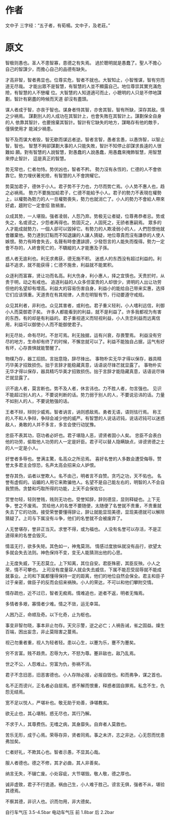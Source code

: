 # 作者

文中子
三字经：“五子者，有荀楊。文中子，及老莊。”

# 原文

智极则愚也。圣人不患智寡，患德之有失焉。
過於聰明就是愚蠢了。聖人不擔心自己的智謀少，而擔心自己的品德有缺失。

才高非智，智者弗显也。位尊实危，智者不就也。大智知止，小智惟谋，智有穷而道无尽哉。
才能出眾不是智慧，有智慧的人並不顯露自己。地位尊崇其實充滿危險，有智慧的人不戀權
位。大智慧的人知道適可而止，小聰明的人只是不停地謀劃，智計有窮盡的時候而天道
卻沒有盡頭。

谋人者成于智，亦丧于智也。谋身者恃其智，亦舍其智。智有所缺，深存其敌。慎之少祸焉。
謀劃別人的人成功在其智計上，也會失敗在其智計上。謀劃保全自身的人
依靠其智計，也要捨棄其智計。智計有它缺失的地方，謀略存有他的敵手，僅愼使用才
能減少禍患。

智不及而谋大者毁，智无歇而谋远者逆。智者言智，愚者言愚，以愚饰智，以智止智，智也。
智慧不夠卻謀劃大事的人只能失敗，智計不知停止卻謀求長遠的人很難如
願。對有智慧的人說智慧，對愚蠢的人說愚蠢，用愚蠢來掩飾智慧，用智慧來停止智計，
這是真正的智慧。

势无常也，仁者勿恃。势伏凶也，智者不矜。
勢力沒有永恆的，仁德的人不會依靠它。勢力埋伏著兇險，有智慧的人不會誇耀它。

势莫加君子，德休于小人。君子势不于力也，力尽而势亡焉。小人势不惠人也，趋之必祸焉。
勢力不要施加給君子，仁德不能給予小人。君子的勢力不表現在權勢上，以權勢為勢力的人一旦權勢喪失，勢力也就消亡了。小人的勢力不會給人帶來好處，趨附它一定會招
致禍害。

众成其势，一人堪毁。强者凌弱，人怨乃弃。势极无让者疑，位尊弗恭者忌。势或失之，名或谤之，少怨者再得也。势固灭之，人固死之，无骄者惠嗣焉。
眾多的人才能成就勢力，一個人卻可以毀掉它。有勢力的人欺凌弱小的人，人們怨恨他就會離棄他。勢力達到訂點而不知退讓的人讓人猜疑，地位尊貴而沒有謙恭的人使人嫉恨。勢力有時會失去，名聲有時會遭誹謗，少發怨言的人能失而復得。勢力一定會不存的，人終會死亡的，不驕縱的人才能惠及子孫。

惑人者无逾利也。利无求弗获，德无施不积。
迷惑人的东西没有超过利益的。利益不追求，就不能获得；仁德不施舍，利益就不能累积。

众逐利而富寡，贤让功而名高。利大伤身，利小惠人，择之宜慎也。天贵於时，从贵于明，动之有戒也。
追逐利益的人众多但富贵的人却很少，贤明的人出让功劳但他的名望却有增高。利益大的容易伤害自身，利益小的能给自己带来实惠，选择它们应该慎重。天道贵在有其规律，人贵在明智有节，行动要遵守戒规。

众见其利者，非利也。众见其害者，或利也。君子重义轻利，小人嗜利远信，利御小人而莫御君子矣。
许多人都能看到的利益，就不是利益了。许多我都视为有害的东西，有的却是有利益的。君子重视道义而轻视利益，小人贪恋利益而远离信用，利益可以御使小人而不能御使君子。

利无尽处，命有尽时。不怠可焉。利无独据，运有兴衰，存畏警焉。
利益没有穷尽的地方，生命却有终了的时候，不懈怠就可以了。利益不能独自占据，运气有好有坏，心存畏惧就能警醒了。

物樸乃存，器工招损。言拙意隐，辞尽锋出。
事物朴实无华才得以保存，器具精巧华美才招致损伤。拙于言辞才能稳藏真意，话语说尽锋芒就显露了。
事物朴实无华才得以保存，器具精巧华美才招致损伤。拙于言辞才能隐藏真意，话语说尽锋芒就显露了。

识不逾人者，莫言断也。势不及人者，休言讳也。力不胜人者，勿言强也。
见识不能超过别人的人，不要说判断的话。势力弱于别人的人，不要说忌讳的话。力量不如别人的人，不要说勉强的话。

王者不辩，辩则少威焉。智者讷言，讷则惑敌焉。勇者无语，语则怯行焉。
称王的人不和人争辩，争辩会减少他的威严。有智慧的人说话迟钝，说话迟钝可以迷惑敌人，勇敢的人并不多言，多言会使行动犹豫。

忠臣不表其功，窃功者必奸也。君子堪隐人恶，谤贤者固小人矣。
忠臣不会表白他的功劳，偷取他人功劳的人一定是奸臣。君子可以替人隐瞒缺点，诽谤贤德之士的人一定是小人。

好誉者多辱也。誉满主驚，名高众之所忌焉。
喜好名誉的人多数会遭受侮辱。赞誉太多君主会惊恐，名声太高会招来众人妒恨。

誉存其伪，谄者以誉欺人。名不由己，明者言不自赞。贪巧之功，天不佑也。
名誉有虚假的。谄媚的人用它来欺骗他人。名望不是自己能左右的，明智的人不会自我赞扬。贪婪和巧取所得的功能，上天不会保佑它。

赏誉勿轻，轻则誉贱，贱则无功也。受誉知辞，辞则德显，显则释疑也。上下无争，誉之不废焉。
赏给他人的名誉不要随便，太随便了名誉就不贵重，不贵重就失去了它的功效。接受荣誉要懂得辞让，辞让就能显现美德，显现美德就可以解除猜疑了。上司与下属没有斗争，他们的名誉就不会被废弃了。

人无誉堪存，誉非正当灭。求誉不得，或为福也。
人没有名誉可以存活，不是正道得来的名誉会毁灭。

情滥无行，欲多失矩。其色如一，神鬼莫测。
情感过度放纵就没有品行，欲望太多就会失去法则。神色保持不变，变无人能猜测出他的心思。

上无度失威，下无忍莫立。上下知离，其位自安。君臣殊密，其臣反殃。小人之荣，情不可攀也。
上司没有度量容人就会失去威信，下属不能忍受屈辱就不能成就事业。上司和下属都懂得保持一定的距离，他们的地位自然会保全。君主和臣子过于亲密，做臣子的反而会招来祸殃。小人的荣达，不可以和他们攀附交情。

情存疏也，近不过已，智者无痴焉。情难追也，逝者不返，明者无悔焉。

多情者多艰，寡情者少难。情之不敛，运无幸耳。

人困乃正，命顺及奇。以下化奇，止为枢也。

事变非智勿晓，事本非止勿存。天灾示警，逆之必亡；人祸告诫，省之固益。燥生百端，困出妄念，非止莫阻害之蔓焉。

视己勿重者重，视人为轻者轻。患以心生，以蹇为乐，蹇不为蹇矣。

穷不言富。贱不趋贵。忍辱为大，不怒为尊。蹇非敌也，敌乃乱焉。

世之不公，人怨难止。穷富为仇，弥祸不消。

君子不念旧恶，旧恶害德也。小人存隙必报，必报自毁也。和而弗争，谋之首也。

名不正而谤兴，正名者必自屈焉。惑不解而恨重，释惑者固自罪焉。私念不生，仇怨无结焉。

宽不足以悦人，严堪补也。敬无助于劝善，诤堪教矣。

欲无止也，其心堪制。惑无尽也，其行乃解。

不求于人，其尊费伤。无嗜之病，其身靡失。自弃者人莫救也。

苦乐无形，成于心焉。荣辱存异，贤者同焉。事之未济，志之非达，心无怨而忧患弗加矣。

仁者好礼，不欺其心也。智者示愚，不显其心哉。

服人者德也。德之不修，其才必曲，其人非善矣。

纳言无失，不辍亡废。小处容疵，大节堪毁。敬人敬，德之厚也。

诚非虚致，君子不行诡道。祸由己生，小人难于胜己。谤言无俱，强者不从，堪验其德焉。

不察其德，非识人也。识而勿用，非大德矣。

自行车气压 3.5-4.5bar
电动车气压 前 1.8bar 后 2.2bar
